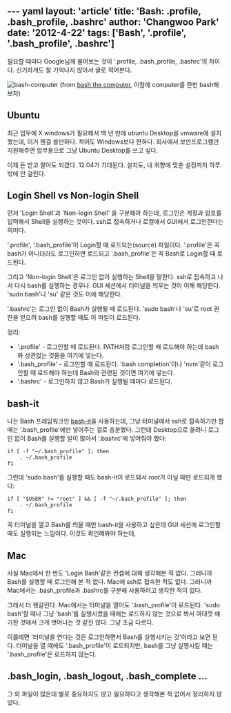 --- yaml
layout: 'article'
title: 'Bash: .profile, .bash_profile, .bashrc'
author: 'Changwoo Park'
date: '2012-4-22'
tags: ['Bash', '.profile', '.bash_profile', .bashrc']
---

필요할 때마다 Google님께 물어보는 것이 '.profile, .bash_profile, .bashrc'의 차이다. 신기하게도 잘 기억나지 않아서 글로 적어본다.

![bash-computer](/articles/2012/bash-profile/bash-computer.png)
(from [bash the computer][bash-the-computer], 이참에 computer를 한번 bash해보자)

## Ubuntu

최근 업무에 X windows가 필요해서 백 년 만에 ubuntu Desktop을 vmware에 설치했는데, 이거 웬걸 쓸만하다. 적어도 Windows보다 편하다. 회사에서 보안프로그램만 지원해주면 업무용으로 그냥 Ubuntu Desktop를 쓰고 싶다.

이제 돈 받고 팔아도 되겠다. 12.04가 기대된다. 설치도, 내 취향에 맞춘 설정까지 하루밖에 안 걸린다.

## Login Shell vs Non-login Shell

먼저 'Login Shell'과 'Non-login Shell' 을 구분해야 하는데, 로그인은 계정과 암호를 입력해서 Shell을 실행하는 것이다. ssh로 접속하거나 로컬에서 GUI에서 로그인한다는 의미다.

'.profile', '.bash_profile'이 Login할 때 로드되는(source) 파일이다. '.profile'은 꼭 bash가 아니더라도 로그인하면 로드되고 '.bash_profile'은 꼭 Bash로 Login할 때 로드된다.

그리고 'Non-login Shell'은 로그인 없이 실행하는 Shell을 말한다. ssh로 접속하고 나서 다시 bash를 실행하는 경우나. GUI 세션에서 터미널을 띄우는 것이 이해 해당한다. 'sudo bash'나 'su' 같은 것도 이에 해당한다.

'.bashrc'는 로그인 없이 Bash가 실행될 때 로드된다. 'sudo bash'나 'su'로 root 권한을 얻으려 bash를 실행할 때도 이 파일이 로드된다.

정리:

 * '.profile' - 로그인할 때 로드된다. PATH처럼 로그인할 때 로드해야 하는데 bash와 상관없는 것들을 여기에 넣는다.
 * '.bash_profile' - 로그인할 때 로드된다. 'bash completion'이나 'nvm'같이 로그인할 때 로드해야 하는데 Bash와 관련된 것이면 여기에 넣는다. 
 * '.bashrc' - 로그인하지 않고 Bash가 실행될 때마다 로드된다.

## bash-it

나는 Bash 프레임워크인 [bash-it][]을 사용하는데, 그냥 터미널에서 ssh로 접속하기만 할 때는 '.bash_profile'에만 넣어주는 걸로 충분했다. 그런데 Desktop으로 쓸려니 로그인 없이 Bash를 실행할 일이 많아서 '.bashrc'에 넣어줘야 했다:

    if [ -f "~/.bash_profile" ]; then
        . ~/.bash_profile
    fi

그런데 'sudo bash'를 실행할 때도 bash-it이 로드돼서 root가 아닐 때만 로드되게 했다:

    if [ "$USER" != "root" ] && [ -f "~/.bash_profile" ]; then
        . ~/.bash_profile
    fi

꼭 터미널을 열고 Bash를 띄울 때만 bash-it을 사용하고 싶은데 GUI 세션에 로그인할 때도 실행되는 느낌이다. 이것도 확인해봐야 하는데,

## Mac

사실 Mac에서 한 번도 'Login Bash'같은 컨셉에 대해 생각해본 적 없다. 그러니까 Bash를 실행할 때 로그인해 본 적 없다. Mac에 ssh로 접속한 적도 없다. 그러니까 Mac에서는 .bash_profile과 .bashrc를 구분해 사용하려고 생각한 적이 없다.

그래서 더 헷갈린다. Mac에서는 터미널을 열어도 '.bash_profile'이 로드된다. 'sudo bash'할 때나 그냥 'bash'를 실행시켰을 때에는 로드하지 않는 것으로 봐서 여태껏 얘기한 것에서 크게 벗어나는 것 같진 않다. 그냥 조금 다르다.

이를테면 '터미널을 연다는 것은 로그인하면서 Bash를 실행시키는 것'이라고 보면 된다. 터미널을 열 때에도 '.bash_profile'이 로드되지만, bash를 그냥 실행시킬 때는 '.bash_profile'은 로드하지 않는다.

## .bash_login, .bash_logout, .bash_complete ...

그 외 파일이 많은데 별로 중요하지도 않고 필요하다고 생각해본 적 없어서 정리하지 않았다.

[bash-it]: https://github.com/revans/bash-it
[bash-the-computer]: http://www.gamefudge.com/Bash-the-Computer


